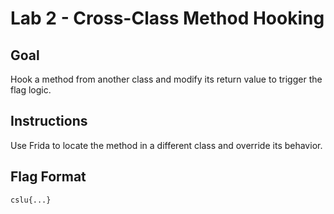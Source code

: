 # Lab 2 - Cross-Class Method Hooking

## Goal
Hook a method from another class and modify its return value to trigger the flag logic.

## Instructions
Use Frida to locate the method in a different class and override its behavior.

## Flag Format
`cslu{...}`
